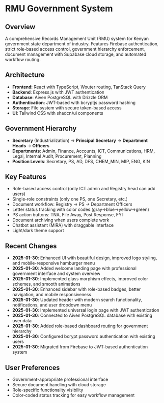 # RMU Government System

## Overview
A comprehensive Records Management Unit (RMU) system for Kenyan government state department of industry. Features Firebase authentication, strict role-based access control, government hierarchy enforcement, document management with Supabase cloud storage, and automated workflow routing.

## Architecture
- **Frontend**: React with TypeScript, Wouter routing, TanStack Query
- **Backend**: Express.js with JWT authentication
- **Database**: Aiven PostgreSQL with Drizzle ORM
- **Authentication**: JWT-based with bcryptjs password hashing
- **Storage**: File system with secure token-based access
- **UI**: Tailwind CSS with shadcn/ui components

## Government Hierarchy
- **Secretary** (Industrialization) → **Principal Secretary** → **Department Heads** → **Officers**
- **Departments**: Admin, Finance, Accounts, ICT, Communications, HRM, Legal, Internal Audit, Procurement, Planning
- **Position Levels**: Secretary, PS, AD, DFS, CHEM_MIN, MIP, ENG, KIN

## Key Features
- Role-based access control (only ICT admin and Registry head can add users)
- Single-role constraints (only one PS, one Secretary, etc.)
- Document workflow: Registry → PS → Department Officers
- Letter status tracking with color codes (gray→blue→yellow→green)
- PS action buttons: TNA, File Away, Post Response, FYI
- Document archiving when users complete work
- Chatbot assistant (MIRA) with draggable interface
- Light/dark theme support

## Recent Changes
- **2025-01-30**: Enhanced UI with beautiful design, improved logo styling, and mobile-responsive hamburger menu
- **2025-01-30**: Added welcome landing page with professional government interface and system overview
- **2025-01-30**: Implemented glass morphism effects, improved color schemes, and smooth animations
- **2025-01-30**: Enhanced sidebar with role-based badges, better navigation, and mobile responsiveness
- **2025-01-30**: Updated header with modern search functionality, notifications, and user dropdown menu
- **2025-01-30**: Implemented universal login page with JWT authentication
- **2025-01-30**: Connected to Aiven PostgreSQL database with existing user data
- **2025-01-30**: Added role-based dashboard routing for government hierarchy
- **2025-01-30**: Configured bcrypt password authentication with existing users
- **2025-01-30**: Migrated from Firebase to JWT-based authentication system

## User Preferences
- Government-appropriate professional interface
- Secure document handling with cloud storage
- Role-specific functionality visibility
- Color-coded status tracking for easy workflow management